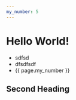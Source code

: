 ```yaml
---
my_number: 5
---
```


# Hello World!

* sdfsd
* dfsdfsdf
* {{ page.my_number }}


## Second Heading
